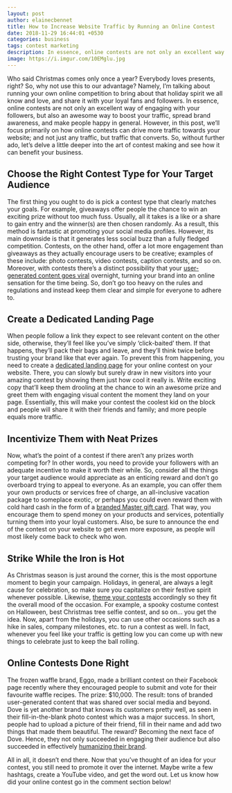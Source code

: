 ```yaml
---
layout: post
author: elainecbennet
title: How to Increase Website Traffic by Running an Online Contest
date: 2018-11-29 16:44:01 +0530
categories: business
tags: contest marketing
description: In essence, online contests are not only an excellent way of engaging with your followers, but also an awesome way to boost your traffic, spread brand awareness, and make people happy in general.
image: https://i.imgur.com/10EMglu.jpg
---
```


Who said Christmas comes only once a year? Everybody loves presents, right? So, why not use this to our advantage? Namely, I’m talking about running your own online competition to bring about that holiday spirit we all know and love, and share it with your loyal fans and followers. In essence, online contests are not only an excellent way of engaging with your followers, but also an awesome way to boost your traffic, spread brand awareness, and make people happy in general. However, in this post, we’ll focus primarily on how online contests can drive more traffic towards your website; and not just any traffic, but traffic that converts. So, without further ado, let’s delve a little deeper into the art of contest making and see how it can benefit your business.

## Choose the Right Contest Type for Your Target Audience

The first thing you ought to do is pick a contest type that clearly matches your goals. For example, giveaways offer people the chance to win an exciting prize without too much fuss. Usually, all it takes is a like or a share to gain entry and the winner(s) are then chosen randomly. As a result, this method is fantastic at promoting your social media profiles. However, its main downside is that it generates less social buzz than a fully fledged competition. Contests, on the other hand, offer a lot more engagement than giveaways as they actually encourage users to be creative; examples of these include: photo contests, video contests, caption contests, and so on. Moreover, with contests there’s a distinct possibility that your [user-generated content goes viral](https://sproutsocial.com/insights/user-generated-content-guide/) overnight, turning your brand into an online sensation for the time being. So, don’t go too heavy on the rules and regulations and instead keep them clear and simple for everyone to adhere to.

## Create a Dedicated Landing Page

When people follow a link they expect to see relevant content on the other side, otherwise, they’ll feel like you’ve simply ‘click-baited’ them. If that happens, they’ll pack their bags and leave, and they’ll think twice before trusting your brand like that ever again. To prevent this from happening, you need to create a [dedicated landing page](https://kickofflabs.com/blog/how-to-attract-more-contest-entries-by-creating-a-dedicated-landing-page/) for your online contest on your website. There, you can slowly but surely draw in new visitors into your amazing contest by showing them just how cool it really is. Write exciting copy that’ll keep them drooling at the chance to win an awesome prize and greet them with engaging visual content the moment they land on your page. Essentially, this will make your contest the coolest kid on the block and people will share it with their friends and family; and more people equals more traffic.

## Incentivize Them with Neat Prizes

Now, what’s the point of a contest if there aren’t any prizes worth competing for? In other words, you need to provide your followers with an adequate incentive to make it worth their while. So, consider all the things your target audience would appreciate as an enticing reward and don’t go overboard trying to appeal to everyone. As an example, you can offer them your own products or services free of charge, an all-inclusive vacation package to someplace exotic, or perhaps you could even reward them with cold hard cash in the form of a [branded Master gift card](https://www.unicard.hk/programs/gift-card). That way, you encourage them to spend money on your products and services, potentially turning them into your loyal customers. Also, be sure to announce the end of the contest on your website to get even more exposure, as people will most likely come back to check who won.

## Strike While the Iron is Hot

As Christmas season is just around the corner, this is the most opportune moment to begin your campaign. Holidays, in general, are always a legit cause for celebration, so make sure you capitalize on their festive spirit whenever possible. Likewise, [theme your contests](https://blog.wishpond.com/post/1940/why-you-should-run-your-next-contest-with-a-theme) accordingly so they fit the overall mood of the occasion. For example, a spooky costume contest on Halloween, best Christmas tree selfie contest, and so on… you get the idea. Now, apart from the holidays, you can use other occasions such as a hike in sales, company milestones, etc. to run a contest as well. In fact, whenever you feel like your traffic is getting low you can come up with new things to celebrate just to keep the ball rolling.

## Online Contests Done Right

The frozen waffle brand, Eggo, made a brilliant contest on their Facebook page recently where they encouraged people to submit and vote for their favourite waffle recipes. The prize: $10,000. The result: tons of branded user-generated content that was shared over social media and beyond. Dove is yet another brand that knows its customers pretty well, as seen in their fill-in-the-blank photo contest which was a major success. In short, people had to upload a picture of their friend, fill in their name and add two things that made them beautiful. The reward? Becoming the next face of Dove. Hence, they not only succeeded in engaging their audience but also succeeded in effectively [humanizing their brand](https://www.forbes.com/sites/forbescoachescouncil/2018/01/03/five-simple-and-effective-ways-to-humanize-your-brand-with-social-media/#5e7a58f9a1d0).

All in all, it doesn’t end there. Now that you’ve thought of an idea for your contest, you still need to promote it over the internet. Maybe write a few hashtags, create a YouTube video, and get the word out. Let us know how did your online contest go in the comment section below!
